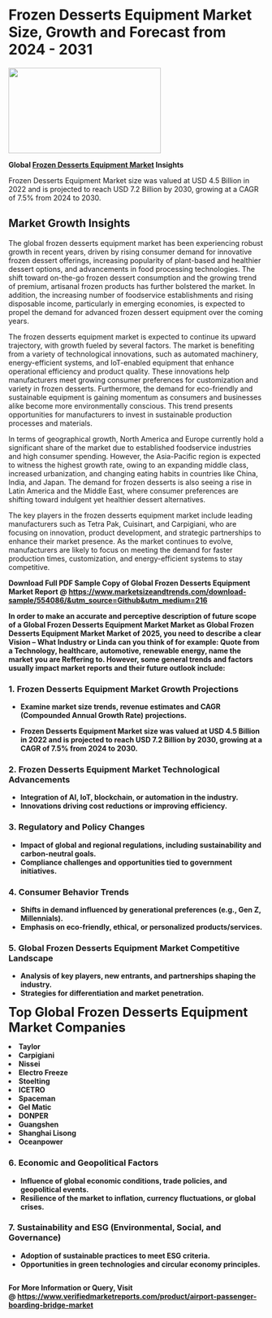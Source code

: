 <H1>Frozen Desserts Equipment Market Size, Growth and Forecast from 2024 - 2031</H1><img class="aligncenter size-medium wp-image-584254" src="https://thirdeyenews.in/wp-content/uploads/2024/09/Global-Market-Research-300x168.jpeg" alt="" width="300" height="168" /><p><strong>Global&nbsp;<a href="https://www.marketsizeandtrends.com/download-sample/554086/&amp;utm_source=Github&utm_medium=216">Frozen Desserts Equipment Market</a> Insights</strong></p><p>Frozen Desserts Equipment Market size was valued at USD 4.5 Billion in 2022 and is projected to reach USD 7.2 Billion by 2030, growing at a CAGR of 7.5% from 2024 to 2030.</p><p><h2>Market Growth Insights</h2> <p>The global frozen desserts equipment market has been experiencing robust growth in recent years, driven by rising consumer demand for innovative frozen dessert offerings, increasing popularity of plant-based and healthier dessert options, and advancements in food processing technologies. The shift toward on-the-go frozen dessert consumption and the growing trend of premium, artisanal frozen products has further bolstered the market. In addition, the increasing number of foodservice establishments and rising disposable income, particularly in emerging economies, is expected to propel the demand for advanced frozen dessert equipment over the coming years.</p> <p><strong></strong></p> <p>The frozen desserts equipment market is expected to continue its upward trajectory, with growth fueled by several factors. The market is benefiting from a variety of technological innovations, such as automated machinery, energy-efficient systems, and IoT-enabled equipment that enhance operational efficiency and product quality. These innovations help manufacturers meet growing consumer preferences for customization and variety in frozen desserts. Furthermore, the demand for eco-friendly and sustainable equipment is gaining momentum as consumers and businesses alike become more environmentally conscious. This trend presents opportunities for manufacturers to invest in sustainable production processes and materials.</p> <p>In terms of geographical growth, North America and Europe currently hold a significant share of the market due to established foodservice industries and high consumer spending. However, the Asia-Pacific region is expected to witness the highest growth rate, owing to an expanding middle class, increased urbanization, and changing eating habits in countries like China, India, and Japan. The demand for frozen desserts is also seeing a rise in Latin America and the Middle East, where consumer preferences are shifting toward indulgent yet healthier dessert alternatives.</p> <p>The key players in the frozen desserts equipment market include leading manufacturers such as Tetra Pak, Cuisinart, and Carpigiani, who are focusing on innovation, product development, and strategic partnerships to enhance their market presence. As the market continues to evolve, manufacturers are likely to focus on meeting the demand for faster production times, customization, and energy-efficient systems to stay competitive.</p> <p><strong></p><p><span class=""><strong>Download Full PDF Sample Copy of Global Frozen Desserts Equipment Market Report</strong> @ <a href="https://www.marketsizeandtrends.com/download-sample/554086/&amp;utm_source=Github&utm_medium=216" target="_blank">https://www.marketsizeandtrends.com/download-sample/554086/&amp;utm_source=Github&utm_medium=216</a></span></p><p>In order to make an accurate and perceptive description of future scope of a Global&nbsp;Frozen Desserts Equipment Market Market as Global&nbsp;Frozen Desserts Equipment Market Market of 2025, you need to describe a clear Vision &ndash; What Industry or Linda can you think of for example: Quote from a Technology, healthcare, automotive, renewable energy, name the market you are Reffering to. However, some general trends and factors usually impact market reports and their future outlook include:</p><h3>1.&nbsp;<strong>Frozen Desserts Equipment Market Growth Projections</strong></h3><ul><li>Examine market size trends, revenue estimates and CAGR (Compounded Annual Growth Rate) projections.</li><li><p>Frozen Desserts Equipment Market size was valued at USD 4.5 Billion in 2022 and is projected to reach USD 7.2 Billion by 2030, growing at a CAGR of 7.5% from 2024 to 2030.</p></li></ul><h3>2.&nbsp;<strong>Frozen Desserts Equipment Market Technological Advancements</strong></h3><ul><li>Integration of AI, IoT, blockchain, or automation in the industry.</li><li>Innovations driving cost reductions or improving efficiency.</li></ul><h3>3.&nbsp;<strong>Regulatory and Policy Changes</strong></h3><ul><li>Impact of global and regional regulations, including sustainability and carbon-neutral goals.</li><li>Compliance challenges and opportunities tied to government initiatives.</li></ul><h3>4.&nbsp;<strong>Consumer Behavior Trends</strong></h3><ul><li>Shifts in demand influenced by generational preferences (e.g., Gen Z, Millennials).</li><li>Emphasis on eco-friendly, ethical, or personalized products/services.</li></ul><h3>5.&nbsp;<strong>Global Frozen Desserts Equipment Market Competitive Landscape</strong></h3><ul><li>Analysis of key players, new entrants, and partnerships shaping the industry.</li><li>Strategies for differentiation and market penetration.</li></ul><p data-pm-slice="1 1 []"><span style="color: inherit; font-family: inherit; font-size: 25px;">Top Global Frozen Desserts Equipment Market Companies</span></p><div class="" data-test-id=""><p><li>Taylor</li><li> Carpigiani</li><li> Nissei</li><li> Electro Freeze</li><li> Stoelting</li><li> ICETRO</li><li> Spaceman</li><li> Gel Matic</li><li> DONPER</li><li> Guangshen</li><li> Shanghai Lisong</li><li> Oceanpower</li></p></div><h3>6.&nbsp;<strong>Economic and Geopolitical Factors</strong></h3><ul><li>Influence of global economic conditions, trade policies, and geopolitical events.</li><li>Resilience of the market to inflation, currency fluctuations, or global crises.</li></ul><h3>7.&nbsp;<strong>Sustainability and ESG (Environmental, Social, and Governance)</strong></h3><ul><li>Adoption of sustainable practices to meet ESG criteria.</li><li>Opportunities in green technologies and circular economy principles.</li></ul><h2><strong style="font-size: 14px;">For More Information or Query, Visit @&nbsp;</strong><a style="background-color: #ffffff; font-size: 14px;" href="https://www.marketsizeandtrends.com/report/frozen-desserts-equipment-market/" target="_blank">https://www.verifiedmarketreports.com/product/airport-passenger-boarding-bridge-market</a></h2>
